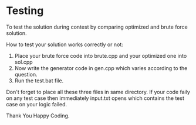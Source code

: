 # Testing
To test the solution during contest by comparing optimized and brute force solution.

How to test your solution works correctly or not:
  1. Place your brute force code into brute.cpp and your optimized one into sol.cpp
  2. Now write the generator code in gen.cpp which varies according to the question.
  3. Run the test.bat file.

Don't forget to place all these three files in same directory.
If your code faily on any test case then immediately input.txt opens which contains the test case on your logic failed.

Thank You
Happy Coding.
